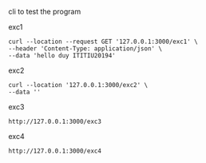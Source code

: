 cli to test the program

exc1

```
curl --location --request GET '127.0.0.1:3000/exc1' \
--header 'Content-Type: application/json' \
--data 'hello duy ITITIU20194'
```

exc2

```
curl --location '127.0.0.1:3000/exc2' \
--data ''
```

exc3

```
http://127.0.0.1:3000/exc3
```

exc4

```
http://127.0.0.1:3000/exc4
```
